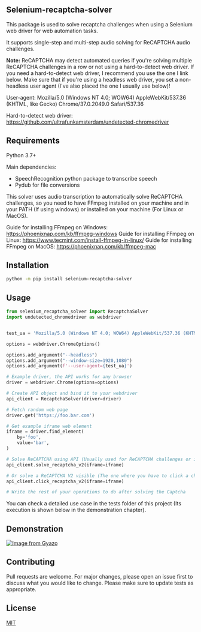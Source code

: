 ## Selenium-recaptcha-solver

This package is used to solve recaptcha challenges when 
using a Selenium web driver for web automation tasks.

It supports single-step and multi-step audio solving for ReCAPTCHA audio challenges.

**Note:** ReCAPTCHA may detect automated queries if you're solving multiple ReCAPTCHA challenges in a row or not using a hard-to-detect web driver. If you need a hard-to-detect web driver, I recommend you use the one I link below. Make sure that if you're using a headless web driver, you set a non-headless user agent (I've also placed the one I usually use below)!

User-agent: Mozilla/5.0 (Windows NT 4.0; WOW64) AppleWebKit/537.36 (KHTML, like Gecko) Chrome/37.0.2049.0 Safari/537.36

Hard-to-detect web driver: https://github.com/ultrafunkamsterdam/undetected-chromedriver

## Requirements 

Python 3.7+

Main dependencies:
  <ul>
    <li>SpeechRecognition python package to transcribe speech</li>
    <li>Pydub for file conversions</li>
</ul>

This solver uses audio transcription to automatically solve ReCAPTCHA challenges, so you need to have FFmpeg installed on your machine and in your PATH (If using windows) or installed on your machine (For Linux or MacOS).

Guide for installing FFmpeg on Windows: https://phoenixnap.com/kb/ffmpeg-windows
Guide for installing FFmpeg on Linux: https://www.tecmint.com/install-ffmpeg-in-linux/
Guide for installing FFmpeg on MacOS: https://phoenixnap.com/kb/ffmpeg-mac

## Installation

```bash
python -m pip install selenium-recaptcha-solver
```

## Usage

```python
from selenium_recaptcha_solver import RecaptchaSolver
import undetected_chromedriver as webdriver


test_ua = 'Mozilla/5.0 (Windows NT 4.0; WOW64) AppleWebKit/537.36 (KHTML, like Gecko) Chrome/37.0.2049.0 Safari/537.36'

options = webdriver.ChromeOptions()

options.add_argument("--headless")
options.add_argument("--window-size=1920,1080")
options.add_argument(f'--user-agent={test_ua}')

# Example driver, the API works for any browser
driver = webdriver.Chrome(options=options)

# Create API object and bind it to your webdriver
api_client = RecaptchaSolver(driver=driver)

# Fetch random web page
driver.get('https://foo.bar.com')

# Get example iframe web element
iframe = driver.find_element(
    by='foo', 
    value='bar',
)

# Solve ReCAPTCHA using API (Usually used for ReCAPTCHA challenges or invisible ReCAPTCHA V2 - The ones that pop up from clicking a button or from another action done by the user)
api_client.solve_recaptcha_v2(iframe=iframe)

# Or solve a ReCAPTCHA V2 visible (The one where you have to click a checkbox - If a challenge pops up after the click it's automatically resolved)
api_client.click_recaptcha_v2(iframe=iframe)

# Write the rest of your operations to do after solving the Captcha
```

You can check a detailed use case in the tests folder of this project (Its execution is shown below in the demonstration chapter).

## Demonstration
[![Image from Gyazo](https://i.gyazo.com/858ceb5df9f43f6aafadf69e233cd2d1.gif)](https://gyazo.com/858ceb5df9f43f6aafadf69e233cd2d1)

## Contributing
Pull requests are welcome. For major changes, please open an issue first to discuss what you would like to change.
Please make sure to update tests as appropriate.

## License
[MIT](https://choosealicense.com/licenses/mit/)
